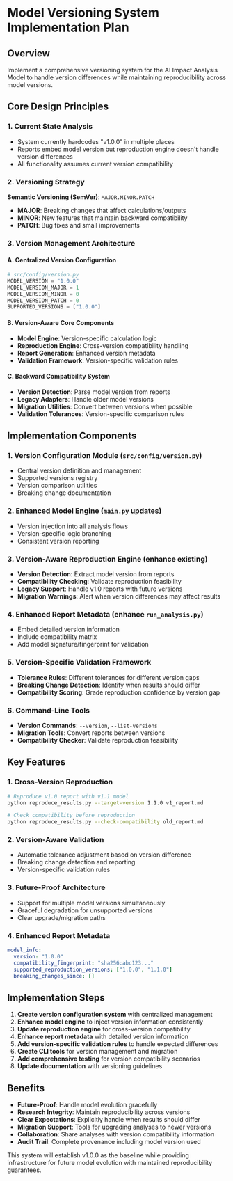# Model Versioning System Implementation Plan

## Overview
Implement a comprehensive versioning system for the AI Impact Analysis Model to handle version differences while maintaining reproducibility across model versions.

## Core Design Principles

### 1. Current State Analysis
- System currently hardcodes "v1.0.0" in multiple places
- Reports embed model version but reproduction engine doesn't handle version differences
- All functionality assumes current version compatibility

### 2. Versioning Strategy
**Semantic Versioning (SemVer)**: `MAJOR.MINOR.PATCH`
- **MAJOR**: Breaking changes that affect calculations/outputs
- **MINOR**: New features that maintain backward compatibility  
- **PATCH**: Bug fixes and small improvements

### 3. Version Management Architecture

#### A. Centralized Version Configuration
```python
# src/config/version.py
MODEL_VERSION = "1.0.0"
MODEL_VERSION_MAJOR = 1
MODEL_VERSION_MINOR = 0  
MODEL_VERSION_PATCH = 0
SUPPORTED_VERSIONS = ["1.0.0"]
```

#### B. Version-Aware Core Components
- **Model Engine**: Version-specific calculation logic
- **Reproduction Engine**: Cross-version compatibility handling
- **Report Generation**: Enhanced version metadata
- **Validation Framework**: Version-specific validation rules

#### C. Backward Compatibility System
- **Version Detection**: Parse model version from reports
- **Legacy Adapters**: Handle older model versions
- **Migration Utilities**: Convert between versions when possible
- **Validation Tolerances**: Version-specific comparison rules

## Implementation Components

### 1. Version Configuration Module (`src/config/version.py`)
- Central version definition and management
- Supported versions registry
- Version comparison utilities
- Breaking change documentation

### 2. Enhanced Model Engine (`main.py` updates)
- Version injection into all analysis flows
- Version-specific logic branching
- Consistent version reporting

### 3. Version-Aware Reproduction Engine (enhance existing)
- **Version Detection**: Extract model version from reports
- **Compatibility Checking**: Validate reproduction feasibility
- **Legacy Support**: Handle v1.0 reports with future versions
- **Migration Warnings**: Alert when version differences may affect results

### 4. Enhanced Report Metadata (enhance `run_analysis.py`)
- Embed detailed version information
- Include compatibility matrix
- Add model signature/fingerprint for validation

### 5. Version-Specific Validation Framework
- **Tolerance Rules**: Different tolerances for different version gaps
- **Breaking Change Detection**: Identify when results should differ
- **Compatibility Scoring**: Grade reproduction confidence by version gap

### 6. Command-Line Tools
- **Version Commands**: `--version`, `--list-versions`
- **Migration Tools**: Convert reports between versions
- **Compatibility Checker**: Validate reproduction feasibility

## Key Features

### 1. Cross-Version Reproduction
```bash
# Reproduce v1.0 report with v1.1 model
python reproduce_results.py --target-version 1.1.0 v1_report.md

# Check compatibility before reproduction
python reproduce_results.py --check-compatibility old_report.md
```

### 2. Version-Aware Validation
- Automatic tolerance adjustment based on version difference
- Breaking change detection and reporting
- Version-specific validation rules

### 3. Future-Proof Architecture
- Support for multiple model versions simultaneously
- Graceful degradation for unsupported versions
- Clear upgrade/migration paths

### 4. Enhanced Report Metadata
```yaml
model_info:
  version: "1.0.0"
  compatibility_fingerprint: "sha256:abc123..."
  supported_reproduction_versions: ["1.0.0", "1.1.0"]
  breaking_changes_since: []
```

## Implementation Steps

1. **Create version configuration system** with centralized management
2. **Enhance model engine** to inject version information consistently
3. **Update reproduction engine** for cross-version compatibility  
4. **Enhance report metadata** with detailed version information
5. **Add version-specific validation rules** to handle expected differences
6. **Create CLI tools** for version management and migration
7. **Add comprehensive testing** for version compatibility scenarios
8. **Update documentation** with versioning guidelines

## Benefits

- **Future-Proof**: Handle model evolution gracefully
- **Research Integrity**: Maintain reproducibility across versions
- **Clear Expectations**: Explicitly handle when results should differ
- **Migration Support**: Tools for upgrading analyses to newer versions
- **Collaboration**: Share analyses with version compatibility information
- **Audit Trail**: Complete provenance including model version used

This system will establish v1.0.0 as the baseline while providing infrastructure for future model evolution with maintained reproducibility guarantees.